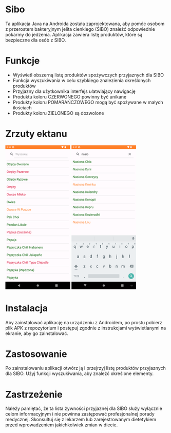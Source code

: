 # Sibo
Ta aplikacja Java na Androida została zaprojektowana, aby pomóc osobom z przerostem bakteryjnym jelita cienkiego (SIBO) znaleźć odpowiednie pokarmy do jedzenia. Aplikacja zawiera listę produktów, które są bezpieczne dla osób z SIBO. 
# Funkcje 
* Wyświetl obszerną listę produktów spożywczych przyjaznych dla SIBO
* Funkcja wyszukiwania w celu szybkiego znalezienia określonych produktów
* Przyjazny dla użytkownika interfejs ułatwiający nawigację
* Produktu koloru CZERWONEGO powinny być unikane
* Produkty koloru POMARAŃCZOWEGO mogą być spożywane w małych ilościach
* Produkty koloru ZIELONEGO są dozwolone
# Zrzuty ektanu
<img src="Screenshot1.png" width=40%> <img src="Screenshot2.png" width=40%>
# Instalacja 
Aby zainstalować aplikację na urządzeniu z Androidem, po prostu pobierz plik APK z repozytorium i postępuj zgodnie z instrukcjami wyświetlanymi na ekranie, aby go zainstalować.
# Zastosowanie
Po zainstalowaniu aplikacji otwórz ją i przejrzyj listę produktów przyjaznych dla SIBO. Użyj funkcji wyszukiwania, aby znaleźć określone elementy. 
# Zastrzeżenie
Należy pamiętać, że ta lista żywności przyjaznej dla SIBO służy wyłącznie celom informacyjnym i nie powinna zastępować profesjonalnej porady medycznej. Skonsultuj się z lekarzem lub zarejestrowanym dietetykiem przed wprowadzeniem jakichkolwiek zmian w diecie.
